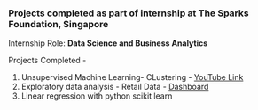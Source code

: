 ### Projects completed as part of internship at The Sparks Foundation, Singapore<br>

Internship Role: __Data Science and Business Analytics__

Projects Completed - 
1. Unsupervised Machine Learning- CLustering - [YouTube Link](https://youtu.be/4xvO37Zwdwg)
2. Exploratory data analysis - Retail Data - [Dashboard](https://my-retail-dash.herokuapp.com/)
3. Linear regression with python scikit learn
